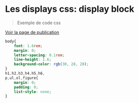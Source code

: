 # Les displays css: display block
> Exemple de code css

[Voir la page de publication](https://damienrigaudeau.github.io/display-grid-2022/)

```css
body{
    font: 1.6rem;
    margin: 0;
    letter-spacing: 0.1rem;
    line-height: 1.6;
    background-color: rgb(30, 28, 28);
}
h1,h2,h3,h4,h5,h6,
p,ul,ol,figure{
    margin: 0;
    padding: 0;
    list-style: none;
}
```